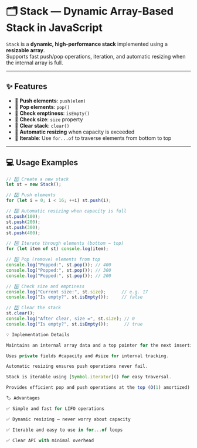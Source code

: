 # 🗂 Stack — Dynamic Array-Based Stack in JavaScript

`Stack` is a **dynamic, high-performance stack** implemented using a **resizable array**.  
Supports fast push/pop operations, iteration, and automatic resizing when the internal array is full.

---

## ✨ Features

- 🔹 **Push elements**: `push(elem)`  
- 🔹 **Pop elements**: `pop()`  
- 🔹 **Check emptiness**: `isEmpty()`  
- 🔹 **Check size**: `size` property  
- 🔹 **Clear stack**: `clear()`  
- 🔹 **Automatic resizing** when capacity is exceeded  
- 🔹 **Iterable**: Use `for...of` to traverse elements from bottom to top  

---

## 💻 Usage Examples

```javascript
// 1️⃣ Create a new stack
let st = new Stack();

// 2️⃣ Push elements
for (let i = 0; i < 16; ++i) st.push(i);

// 3️⃣ Automatic resizing when capacity is full
st.push(100);
st.push(200);
st.push(300);
st.push(400);

// 4️⃣ Iterate through elements (bottom → top)
for (let item of st) console.log(item);

// 5️⃣ Pop (remove) elements from top
console.log("Popped:", st.pop()); // 400
console.log("Popped:", st.pop()); // 300
console.log("Popped:", st.pop()); // 200

// 6️⃣ Check size and emptiness
console.log("Current size:", st.size);      // e.g. 17
console.log("Is empty?", st.isEmpty());     // false

// 7️⃣ Clear the stack
st.clear();
console.log("After clear, size =", st.size); // 0
console.log("Is empty?", st.isEmpty());      // true

💡 Implementation Details

Maintains an internal array data and a top pointer for the next insertion index.

Uses private fields #capacity and #size for internal tracking.

Automatic resizing ensures push operations never fail.

Stack is iterable using [Symbol.iterator]() for easy traversal.

Provides efficient pop and push operations at the top (O(1) amortized).

🏷 Advantages

✅ Simple and fast for LIFO operations

✅ Dynamic resizing — never worry about capacity

✅ Iterable and easy to use in for...of loops

✅ Clear API with minimal overhead

